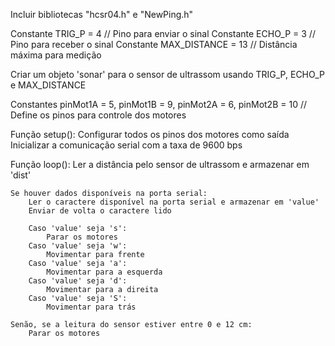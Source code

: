 Incluir bibliotecas "hcsr04.h" e "NewPing.h"

Constante TRIG_P = 4 // Pino para enviar o sinal
Constante ECHO_P = 3 // Pino para receber o sinal
Constante MAX_DISTANCE = 13 // Distância máxima para medição

Criar um objeto 'sonar' para o sensor de ultrassom usando TRIG_P, ECHO_P e MAX_DISTANCE

Constantes pinMot1A = 5, pinMot1B = 9, pinMot2A = 6, pinMot2B = 10 // Define os pinos para controle dos motores

Função setup():
    Configurar todos os pinos dos motores como saída
    Inicializar a comunicação serial com a taxa de 9600 bps

Função loop():
    Ler a distância pelo sensor de ultrassom e armazenar em 'dist'

    Se houver dados disponíveis na porta serial:
        Ler o caractere disponível na porta serial e armazenar em 'value'
        Enviar de volta o caractere lido

        Caso 'value' seja 's':
            Parar os motores
        Caso 'value' seja 'w':
            Movimentar para frente
        Caso 'value' seja 'a':
            Movimentar para a esquerda
        Caso 'value' seja 'd':
            Movimentar para a direita
        Caso 'value' seja 'S':
            Movimentar para trás

    Senão, se a leitura do sensor estiver entre 0 e 12 cm:
        Parar os motores